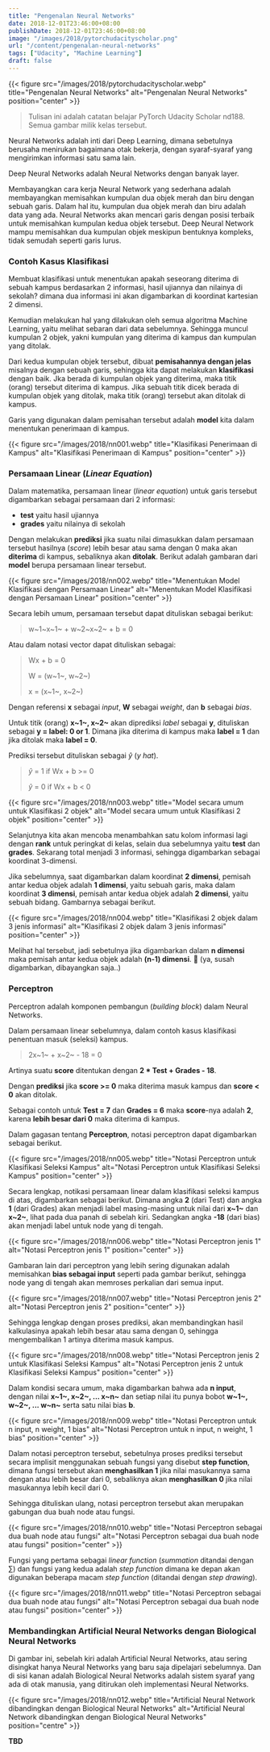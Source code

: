 ```yaml
---
title: "Pengenalan Neural Networks"
date: 2018-12-01T23:46:00+08:00
publishDate: 2018-12-01T23:46:00+08:00
image: "/images/2018/pytorchudacityscholar.png"
url: "/content/pengenalan-neural-networks"
tags: ["Udacity", "Machine Learning"]
draft: false
---
```


{{< figure src="/images/2018/pytorchudacityscholar.webp" title="Pengenalan Neural Networks" alt="Pengenalan Neural Networks" position="center" >}}


> Tulisan ini adalah catatan belajar PyTorch Udacity Scholar nd188. Semua gambar milik kelas tersebut.

Neural Networks adalah inti dari Deep Learning, dimana sebetulnya berusaha menirukan bagaimana otak bekerja, dengan syaraf-syaraf yang mengirimkan informasi satu sama lain.

Deep Neural Networks adalah Neural Networks dengan banyak layer.

Membayangkan cara kerja Neural Network yang sederhana adalah membayangkan memisahkan kumpulan dua objek merah dan biru dengan sebuah garis. Dalam hal itu, kumpulan dua objek merah dan biru adalah data yang ada. Neural Networks akan mencari garis dengan posisi terbaik untuk memisahkan kumpulan kedua objek tersebut. Deep Neural Network mampu memisahkan dua kumpulan objek meskipun bentuknya kompleks, tidak semudah seperti garis lurus.

### Contoh Kasus Klasifikasi

Membuat klasifikasi untuk menentukan apakah seseorang diterima di sebuah kampus berdasarkan 2 informasi, hasil ujiannya dan nilainya di sekolah? dimana dua informasi ini akan digambarkan di koordinat kartesian 2 dimensi.

Kemudian melakukan hal yang dilakukan oleh semua algoritma Machine Learning, yaitu melihat sebaran dari data sebelumnya. Sehingga muncul kumpulan 2 objek, yakni kumpulan yang diterima di kampus dan kumpulan yang ditolak.

Dari kedua kumpulan objek tersebut, dibuat **pemisahannya dengan jelas** misalnya dengan sebuah garis, sehingga kita dapat melakukan **klasifikasi** dengan baik. Jka berada di kumpulan objek yang diterima, maka titik (orang) tersebut diterima di kampus. Jika sebuah titik dicek berada di kumpulan objek yang ditolak, maka titik (orang) tersebut akan ditolak di kampus.

Garis yang digunakan dalam pemisahan tersebut adalah **model** kita dalam menentukan penerimaan di kampus.

{{< figure src="/images/2018/nn001.webp" title="Klasifikasi Penerimaan di Kampus" alt="Klasifikasi Penerimaan di Kampus" position="center" >}}

### Persamaan Linear (_Linear Equation_)

Dalam matematika, persamaan linear (_linear equation_) untuk garis tersebut digambarkan sebagai persamaan dari 2 informasi: 

* **test** yaitu hasil ujiannya
* **grades** yaitu nilainya di sekolah

Dengan melakukan **prediksi** jika suatu nilai dimasukkan dalam persamaan tersebut hasilnya (_score_) lebih besar atau sama dengan 0 maka akan **diterima** di kampus, sebaliknya akan **ditolak**. Berikut adalah gambaran dari **model** berupa persamaan linear tersebut.

{{< figure src="/images/2018/nn002.webp" title="Menentukan Model Klasifikasi dengan Persamaan Linear" alt="Menentukan Model Klasifikasi dengan Persamaan Linear" position="center" >}}

Secara lebih umum, persamaan tersebut dapat dituliskan sebagai berikut:

> w~1~x~1~ + w~2~x~2~ + b = 0

Atau dalam notasi vector dapat dituliskan sebagai:

> Wx + b = 0
>
> W = (w~1~, w~2~)
>
> x = (x~1~, x~2~)

Dengan referensi **x** sebagai _input_, **W** sebagai _weight_, dan **b** sebagai _bias_.

Untuk titik (orang) **x~1~, x~2~** akan diprediksi _label_ sebagai **y**, dituliskan sebagai **y = label: 0 or 1**. Dimana jika diterima di kampus maka **label = 1** dan jika ditolak maka **label = 0**.

Prediksi tersebut dituliskan sebagai $\hat{y}$ (_y hat_).

> $\hat{y}$ = 1 if Wx + b >= 0
>
> $\hat{y}$ = 0 if Wx + b < 0

{{< figure src="/images/2018/nn003.webp" title="Model secara umum untuk Klasifikasi 2 objek" alt="Model secara umum untuk Klasifikasi 2 objek" position="center" >}}

Selanjutnya kita akan mencoba menambahkan satu kolom informasi lagi dengan **rank** untuk peringkat di kelas, selain dua sebelumnya yaitu **test** dan **grades**. Sekarang total menjadi 3 informasi, sehingga digambarkan sebagai koordinat 3-dimensi.

Jika sebelumnya, saat digambarkan dalam koordinat **2 dimensi**, pemisah antar kedua objek adalah **1 dimensi**, yaitu sebuah garis, maka dalam koordinat **3 dimensi**, pemisah antar kedua objek adalah **2 dimensi**, yaitu sebuah bidang. Gambarnya sebagai berikut.

{{< figure src="/images/2018/nn004.webp" title="Klasifikasi 2 objek dalam 3 jenis informasi" alt="Klasifikasi 2 objek dalam 3 jenis informasi" position="center" >}}

Melihat hal tersebut, jadi sebetulnya jika digambarkan dalam **n dimensi** maka pemisah antar kedua objek adalah **(n-1) dimensi**. :thinking: (ya, susah digambarkan, dibayangkan saja..)

### Perceptron

Perceptron adalah komponen pembangun (_building block_) dalam Neural Networks.

Dalam persamaan linear sebelumnya, dalam contoh kasus klasifikasi penentuan masuk (seleksi) kampus.

> 2x~1~ + x~2~ - 18 = 0

Artinya suatu **score** ditentukan dengan **2 * Test + Grades - 18**.

Dengan **prediksi** jika **score >= 0** maka diterima masuk kampus dan **score < 0** akan ditolak.

Sebagai contoh untuk **Test = 7** dan **Grades = 6** maka **score**-nya adalah **2**, karena **lebih besar dari 0** maka diterima di kampus.

Dalam gagasan tentang **Perceptron**, notasi perceptron dapat digambarkan sebagai berikut.

{{< figure src="/images/2018/nn005.webp" title="Notasi Perceptron untuk Klasifikasi Seleksi Kampus" alt="Notasi Perceptron untuk Klasifikasi Seleksi Kampus" position="center" >}}

Secara lengkap, notikasi persamaan linear dalam klasifikasi seleksi kampus di atas, digambarkan sebagai berikut. Dimana angka **2** (dari Test) dan angka **1** (dari Grades) akan menjadi label masing-masing untuk nilai dari **x~1~** dan **x~2~**, lihat pada dua panah di sebelah kiri. Sedangkan angka **-18** (dari bias) akan menjadi label untuk node yang di tengah.

{{< figure src="/images/2018/nn006.webp" title="Notasi Perceptron jenis 1" alt="Notasi Perceptron jenis 1" position="center" >}}

Gambaran lain dari perceptron yang lebih sering digunakan adalah memisahkan **bias sebagai input** seperti pada gambar berikut, sehingga node yang di tengah akan memroses perkalian dari semua input.

{{< figure src="/images/2018/nn007.webp" title="Notasi Perceptron jenis 2" alt="Notasi Perceptron jenis 2" position="center" >}}

Sehingga lengkap dengan proses prediksi, akan membandingkan hasil kalkulasinya apakah lebih besar atau sama dengan 0, sehingga mengembalikan 1 artinya diterima masuk kampus.

{{< figure src="/images/2018/nn008.webp" title="Notasi Perceptron jenis 2 untuk Klasifikasi Seleksi Kampus" alt="Notasi Perceptron jenis 2 untuk Klasifikasi Seleksi Kampus" position="center" >}}

Dalam kondisi secara umum, maka digambarkan bahwa ada **n input**, dengan nilai **x~1~, x~2~, ... x~n~** dan setiap nilai itu punya bobot **w~1~, w~2~, ... w~n~** serta satu nilai bias **b**. 

{{< figure src="/images/2018/nn009.webp" title="Notasi Perceptron untuk n input, n weight, 1 bias" alt="Notasi Perceptron untuk n input, n weight, 1 bias" position="center" >}}

Dalam notasi perceptron tersebut, sebetulnya proses prediksi tersebut secara implisit menggunakan sebuah fungsi yang disebut **step function**, dimana fungsi tersebut akan **menghasilkan 1** jika nilai masukannya sama dengan atau lebih besar dari 0, sebaliknya akan **menghasilkan 0** jika nilai masukannya lebih kecil dari 0.

Sehingga dituliskan ulang, notasi perceptron tersebut akan merupakan gabungan dua buah node atau fungsi.

{{< figure src="/images/2018/nn010.webp" title="Notasi Perceptron sebagai dua buah node atau fungsi" alt="Notasi Perceptron sebagai dua buah node atau fungsi" position="center" >}}

Fungsi yang pertama sebagai _linear function_ (_summation_ ditandai dengan $\sum$) dan fungsi yang kedua adalah _step function_ dimana ke depan akan digunakan beberapa macam _step function_ (ditandai dengan _step drawing_).

{{< figure src="/images/2018/nn011.webp" title="Notasi Perceptron sebagai dua buah node atau fungsi" alt="Notasi Perceptron sebagai dua buah node atau fungsi" position="center" >}}

### Membandingkan Artificial Neural Networks dengan Biological Neural Networks

Di gambar ini, sebelah kiri adalah Artificial Neural Networks, atau sering disingkat hanya Neural Networks yang baru saja dipelajari sebelumnya. Dan di sisi kanan adalah Biological Neural Networks adalah sistem syaraf yang ada di otak manusia, yang ditirukan oleh implementasi Neural Networks.

{{< figure src="/images/2018/nn012.webp" title="Artificial Neural Network dibandingkan dengan Biological Neural Networks" alt="Artificial Neural Network dibandingkan dengan Biological Neural Networks" position="centre" >}}







**TBD**